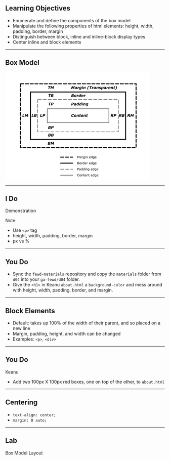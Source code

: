 ## Learning Objectives

* Enumerate and define the components of the box model
* Manipulate the following properties of html elements: height, width, padding, border, margin
* Distinguish between block, inline and inline-block display types
* Center inline and block elements

---

## Box Model

<img src="./img/box-model.png" style="background-color: grey;">

---

## I Do

Demonstration

Note:
* Use `<p>` tag
* height, width, padding, border, margin
* px vs %

---

## You Do

* Sync the `fewd-materials` repository and copy the `materials` folder from `d04` into your `ga-fewd/d04` folder.
* Give the `<h1>` in Keanu `about.html` a `background-color` and mess around with height, width, padding, border, and margin.

---

## Block Elements

* Default: takes up 100% of the width of their parent, and so placed on a new line
* Margin, padding, height, and width can be changed
* Examples: `<p>`, `<div>`

---

## You Do

Keanu

* Add two 100px X 100px red boxes, one on top of the other, to `about.html`

---

## Centering

* `text-align: center;`
* `margin: 0 auto;`

---

## Lab

Box Model Layout

